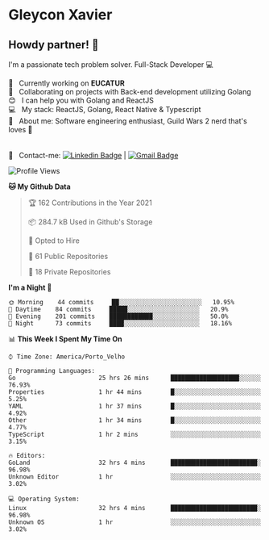 # Gleycon Xavier

## Howdy partner! 👋

I'm a passionate tech problem solver.
Full-Stack Developer :computer:

 :rocket:  &nbsp; Currently working on **EUCATUR**
 <br/> :purple_heart: &nbsp; Collaborating on projects with Back-end development utilizing Golang
 <br/> :blush: &nbsp; I can help you with Golang and ReactJS
 <br/> :computer: &nbsp; My stack: ReactJS, Golang, React Native & Typescript
 <br/> 💬  &nbsp; About me: Software engineering enthusiast, Guild Wars 2 nerd that's loves :apple:
 <br/>
 <br/>
 <br/> :email: &nbsp; Contact-me: [![Linkedin Badge](https://img.shields.io/badge/-GleyconXavier-blue?style=flat-square&logo=Linkedin&logoColor=white&link=https://www.linkedin.com/in/gleyconxavier/)](https://www.linkedin.com/in/gleyconxavier/) 
| 
[![Gmail Badge](https://img.shields.io/badge/-gleyconxcarlos@gmail.com-c14438?style=flat-square&logo=Gmail&logoColor=white&link=mailto:gleyconxcarlos@gmail.com)](mailto:gleyconxcarlos@gmail.com)

<!--START_SECTION:waka-->
![Profile Views](http://img.shields.io/badge/Profile%20Views-0-blue)

**🐱 My Github Data** 

> 🏆 162 Contributions in the Year 2021
 > 
> 📦 284.7 kB Used in Github's Storage 
 > 
> 💼 Opted to Hire
 > 
> 📜 61 Public Repositories 
 > 
> 🔑 18 Private Repositories  
 > 
**I'm a Night 🦉** 

```text
🌞 Morning    44 commits     ██░░░░░░░░░░░░░░░░░░░░░░░   10.95% 
🌆 Daytime    84 commits     █████░░░░░░░░░░░░░░░░░░░░   20.9% 
🌃 Evening    201 commits    ████████████░░░░░░░░░░░░░   50.0% 
🌙 Night      73 commits     ████░░░░░░░░░░░░░░░░░░░░░   18.16%

```


📊 **This Week I Spent My Time On** 

```text
⌚︎ Time Zone: America/Porto_Velho

💬 Programming Languages: 
Go                       25 hrs 26 mins      ███████████████████░░░░░░   76.93% 
Properties               1 hr 44 mins        █░░░░░░░░░░░░░░░░░░░░░░░░   5.25% 
YAML                     1 hr 37 mins        █░░░░░░░░░░░░░░░░░░░░░░░░   4.92% 
Other                    1 hr 34 mins        █░░░░░░░░░░░░░░░░░░░░░░░░   4.77% 
TypeScript               1 hr 2 mins         ░░░░░░░░░░░░░░░░░░░░░░░░░   3.15%

🔥 Editors: 
GoLand                   32 hrs 4 mins       ████████████████████████░   96.98% 
Unknown Editor           1 hr                ░░░░░░░░░░░░░░░░░░░░░░░░░   3.02%

💻 Operating System: 
Linux                    32 hrs 4 mins       ████████████████████████░   96.98% 
Unknown OS               1 hr                ░░░░░░░░░░░░░░░░░░░░░░░░░   3.02%

```


<!--END_SECTION:waka-->
